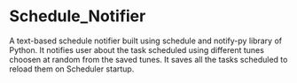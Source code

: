 # Schedule_Notifier
A text-based schedule notifier built using schedule and notify-py library of Python.
It notifies user about the task scheduled using different tunes choosen at random from the saved tunes.
It saves all the tasks scheduled to reload them on Scheduler startup.

